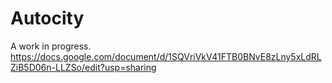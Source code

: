 # Autocity
A work in progress.
https://docs.google.com/document/d/1SQVriVkV41FTB0BNvE8zLny5xLdRLZiB5D06n-LLZSo/edit?usp=sharing
